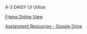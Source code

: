 A-3
DAISY UI Utilize

[Figma Online View](https://www.figma.com/design/3LkLBGt1Te6JGZbWdpUUEU/Assignment-3?node-id=0-1&t=a9DWsljnqY8jDbxT-1)

[Assignment Resources - Google Drive](https://drive.google.com/drive/folders/1Y_awQ0SGrij6zdFo1bgxZndxbDkqGejU?usp=sharing)
